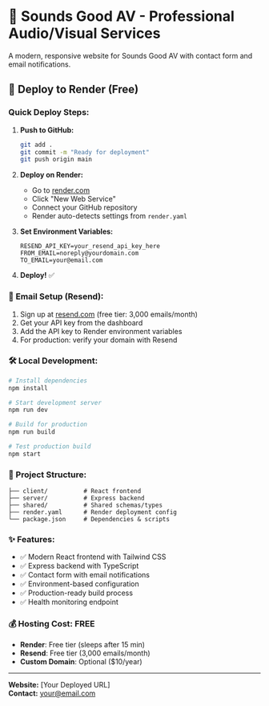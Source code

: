 # 🎵 Sounds Good AV - Professional Audio/Visual Services

A modern, responsive website for Sounds Good AV with contact form and email notifications.

## 🚀 Deploy to Render (Free)

### Quick Deploy Steps:

1. **Push to GitHub:**
   ```bash
   git add .
   git commit -m "Ready for deployment"
   git push origin main
   ```

2. **Deploy on Render:**
   - Go to [render.com](https://render.com)
   - Click "New Web Service"
   - Connect your GitHub repository
   - Render auto-detects settings from `render.yaml`

3. **Set Environment Variables:**
   ```
   RESEND_API_KEY=your_resend_api_key_here
   FROM_EMAIL=noreply@yourdomain.com  
   TO_EMAIL=your@email.com
   ```

4. **Deploy!** ✅

### 📧 Email Setup (Resend):

1. Sign up at [resend.com](https://resend.com) (free tier: 3,000 emails/month)
2. Get your API key from the dashboard
3. Add the API key to Render environment variables
4. For production: verify your domain with Resend

### 🛠 Local Development:

```bash
# Install dependencies
npm install

# Start development server
npm run dev

# Build for production
npm run build

# Test production build
npm start
```

### 📂 Project Structure:

```
├── client/          # React frontend
├── server/          # Express backend
├── shared/          # Shared schemas/types
├── render.yaml      # Render deployment config
└── package.json     # Dependencies & scripts
```

### ✨ Features:

- ✅ Modern React frontend with Tailwind CSS
- ✅ Express backend with TypeScript
- ✅ Contact form with email notifications
- ✅ Environment-based configuration
- ✅ Production-ready build process
- ✅ Health monitoring endpoint

### 💰 Hosting Cost: **FREE**

- **Render**: Free tier (sleeps after 15 min)
- **Resend**: Free tier (3,000 emails/month)
- **Custom Domain**: Optional ($10/year)

---

**Website:** [Your Deployed URL]  
**Contact:** your@email.com
